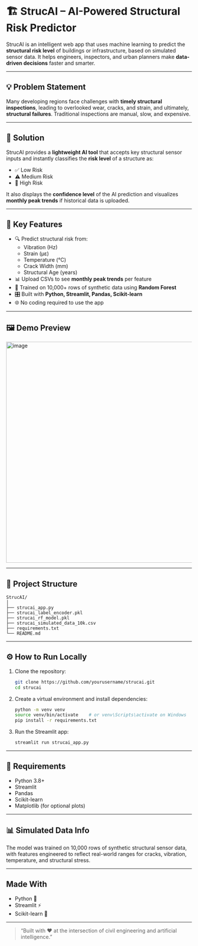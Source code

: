 # 🏗️ StrucAI – AI-Powered Structural Risk Predictor

StrucAI is an intelligent web app that uses machine learning to predict the **structural risk level** of buildings or infrastructure, based on simulated sensor data. It helps engineers, inspectors, and urban planners make **data-driven decisions** faster and smarter.

---

## 💡 Problem Statement

Many developing regions face challenges with **timely structural inspections**, leading to overlooked wear, cracks, and strain, and ultimately, **structural failures**. Traditional inspections are manual, slow, and expensive.

---

## 🚀 Solution

StrucAI provides a **lightweight AI tool** that accepts key structural sensor inputs and instantly classifies the **risk level** of a structure as:

- ✅ Low Risk
- ⚠️ Medium Risk
- 🚨 High Risk

It also displays the **confidence level** of the AI prediction and visualizes **monthly peak trends** if historical data is uploaded.

---

## 🧠 Key Features

- 🔍 Predict structural risk from:
  - Vibration (Hz)
  - Strain (µε)
  - Temperature (°C)
  - Crack Width (mm)
  - Structural Age (years)
- 📊 Upload CSVs to see **monthly peak trends** per feature
- 🧠 Trained on 10,000+ rows of synthetic data using **Random Forest**
- 🎛️ Built with **Python, Streamlit, Pandas, Scikit-learn**
- 🌐 No coding required to use the app

---

## 🖼️ Demo Preview

<img width="976" height="600" alt="image" src="https://github.com/user-attachments/assets/618c43bb-85ce-4a38-895d-81e87f346191" />


---

## 📁 Project Structure

```
StrucAI/
│
├── strucai_app.py
├── strucai_label_encoder.pkl
├── strucai_rf_model.pkl
├── strucai_simulated_data_10k.csv
├── requirements.txt
└── README.md
```

---

## ⚙️ How to Run Locally

1. Clone the repository:
   ```bash
   git clone https://github.com/yourusername/strucai.git
   cd strucai
   ```

2. Create a virtual environment and install dependencies:
   ```bash
   python -m venv venv
   source venv/bin/activate    # or venv\Scripts\activate on Windows
   pip install -r requirements.txt
   ```

3. Run the Streamlit app:
   ```bash
   streamlit run strucai_app.py
   ```

---

## 📌 Requirements

- Python 3.8+
- Streamlit
- Pandas
- Scikit-learn
- Matplotlib (for optional plots)

---

## 📊 Simulated Data Info

The model was trained on 10,000 rows of synthetic structural sensor data, with features engineered to reflect real-world ranges for cracks, vibration, temperature, and structural stress.

---

## Made With

- Python 🐍
- Streamlit ⚡
- Scikit-learn 🤖
---


> “Built with ❤️ at the intersection of civil engineering and artificial intelligence.”
